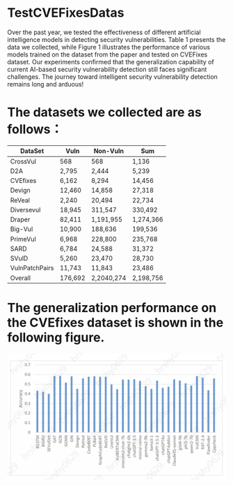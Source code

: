 # TestCVEFixesDatas
Over the past year, we tested the effectiveness of different artificial intelligence models in detecting security vulnerabilities. Table 1 presents the data we collected, while Figure 1 illustrates the performance of various models trained on the dataset from the paper and tested on CVEFixes dataset. Our experiments confirmed that the generalization capability of current AI-based security vulnerability detection still faces significant challenges. The journey toward intelligent security vulnerability detection remains long and arduous!

# The datasets we collected are as follows：

| DataSet          | Vuln   | Non-Vuln | Sum      |
|------------------|--------|----------|----------|
| CrossVul         | 568    | 568      | 1,136    |
| D2A              | 2,795  | 2,444    | 5,239    |
| CVEfixes         | 6,162  | 8,294    | 14,456   |
| Devign           | 12,460 | 14,858   | 27,318   |
| ReVeal           | 2,240  | 20,494   | 22,734   |
| Diversevul       | 18,945 | 311,547  | 330,492  |
| Draper           | 82,411 | 1,191,955| 1,274,366|
| Big-Vul          | 10,900 | 188,636  | 199,536  |
| PrimeVul         | 6,968  | 228,800  | 235,768  |
| SARD             | 6,784  | 24,588   | 31,372   |
| SVulD            | 5,260  | 23,470   | 28,730   |
| VulnPatchPairs   | 11,743 | 11,843   | 23,486   |
| Overall          | 176,692| 2,2040,274| 2,198,756|

# The generalization performance on the CVEfixes dataset is shown in the following figure.
![示例图片](https://github.com/hrshy0629/TestCVEFixesDatas/blob/main/TestOnCVEFixes.png)
